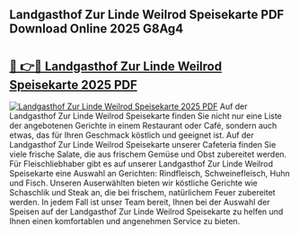## Landgasthof Zur Linde Weilrod Speisekarte PDF Download Online 2025 G8Ag4

# <h2><a href="http://gc5hm5p.nevu.top/?p=Landgasthof+Zur+Linde+Weilrod+Speisekarte">🔗 👉🔴 Landgasthof Zur Linde Weilrod Speisekarte 2025 PDF</a></h2>

[![Landgasthof Zur Linde Weilrod Speisekarte 2025 PDF](https://i.imgur.com/dBaPXMq.png)](http://gc5hm5p.nevu.top/?p=Landgasthof+Zur+Linde+Weilrod+Speisekarte)
Auf der Landgasthof Zur Linde Weilrod Speisekarte finden Sie nicht nur eine Liste der angebotenen Gerichte in einem Restaurant oder Café, sondern auch etwas, das für Ihren Geschmack köstlich und geeignet ist. Auf der Landgasthof Zur Linde Weilrod Speisekarte unserer Cafeteria finden Sie viele frische Salate, die aus frischem Gemüse und Obst zubereitet werden. Für Fleischliebhaber gibt es auf unserer Landgasthof Zur Linde Weilrod Speisekarte eine Auswahl an Gerichten: Rindfleisch, Schweinefleisch, Huhn und Fisch. Unseren Auserwählten bieten wir köstliche Gerichte wie Schaschlik und Steak an, die bei frischem, natürlichem Feuer zubereitet werden. In jedem Fall ist unser Team bereit, Ihnen bei der Auswahl der Speisen auf der Landgasthof Zur Linde Weilrod Speisekarte zu helfen und Ihnen einen komfortablen und angenehmen Service zu bieten.

